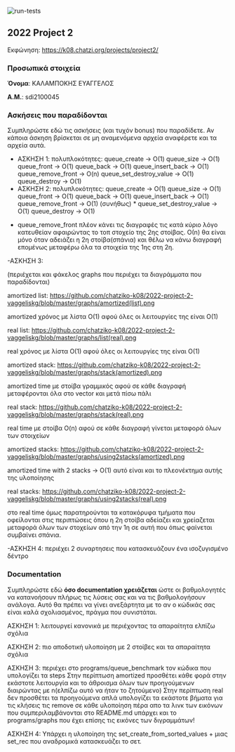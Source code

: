 ![run-tests](../../workflows/run-tests/badge.svg)

## 2022 Project 2

Εκφώνηση: https://k08.chatzi.org/projects/project2/


### Προσωπικά στοιχεία

__Όνομα__: ΚΑΛΑΜΠΟΚΗΣ ΕΥΑΓΓΕΛΟΣ

__Α.Μ.__: sdi2100045

### Ασκήσεις που παραδίδονται

Συμπληρώστε εδώ τις ασκήσεις (και τυχόν bonus) που παραδίδετε. Αν κάποια άσκηση
βρίσκεται σε μη αναμενόμενα αρχεία αναφέρετε και τα αρχεία αυτά.

- ΑΣΚΗΣΗ 1:
    πολυπλοκότητες: queue_create -> O(1)
                    queue_size -> O(1)
                    queue_front -> O(1)
                    queue_back -> O(1)
                    queue_insert_back -> O(1)
                    queue_remove_front -> O(n)
                    queue_set_destroy_value -> O(1)
                    queue_destroy -> O(1)
- ΑΣΚΗΣΗ 2:
    πολυπλοκότητες: queue_create -> O(1)
                    queue_size -> O(1)
                    queue_front -> O(1)
                    queue_back -> O(1)
                    queue_insert_back -> O(1)
                    queue_remove_front -> O(1) (συνήθως) *
                    queue_set_destroy_value -> O(1)
                    queue_destroy -> O(1)

* queue_remove_front πλέον κάνει τις διαγραφές τις κατά κύριο λόγο κατευθείαν αφαιρώντας το τοπ στοχείο της 2ης στοίβας. Ο(n) θα είναι μόνο όταν αδειάζει η 2η στοίβα(σπάνια) και θέλω να κάνω διαγραφή επομένως μεταφέρω όλα τα στοιχεία της 1ης στη 2η.

-ΑΣΚΗΣΗ 3:

(περιέχεται και φάκελος graphs που περιέχει τα διαγράμματα που παραδίδονται)


 amortized list: https://github.com/chatziko-k08/2022-project-2-vaggeliskg/blob/master/graphs/amortized(list).png

amortized χρόνος με λίστα O(1) αφού όλες οι λειτουργίες της είναι Ο(1)


real list: https://github.com/chatziko-k08/2022-project-2-vaggeliskg/blob/master/graphs/list(real).png

real χρόνος με λίστα O(1) αφού όλες οι λειτουργίες της είναι Ο(1)

amortized stack: https://github.com/chatziko-k08/2022-project-2-vaggeliskg/blob/master/graphs/stack(amortized).png


amortized time με στοίβα γραμμικός αφού σε κάθε διαγραφή μεταφέρονται όλα στο vector και μετά πίσω πάλι


real stack: https://github.com/chatziko-k08/2022-project-2-vaggeliskg/blob/master/graphs/stack(real).png

real time με στοίβα O(n) αφού σε κάθε διαγραφή γίνεται μεταφορά όλων των στοιχείων


amortized stacks: https://github.com/chatziko-k08/2022-project-2-vaggeliskg/blob/master/graphs/using2stacks(amortized).png

amortized time with 2 stacks -> O(1) αυτό είναι και το πλεονέκτημα αυτής της υλοποίησης


real stacks: https://github.com/chatziko-k08/2022-project-2-vaggeliskg/blob/master/graphs/using2stacks(real).png

στο real time όμως παρατηρούνται τα κατακόρυφα τμήματα που οφείλονται στις περιπτώσεις όπου η 2η στοίβα αδείαζει και χρείαζεται μεταφορά όλων των στοχείων από την 1η σε αυτή που όπως φαίνεται συμβαίνει σπάνια. 

-ΑΣΚΗΣΗ 4: περιέχει 2 συναρτησεις που κατασκευάζουν ένα ισοζυγισμένο δέντρο



### Documentation

Συμπληρώστε εδώ __όσο documentation χρειάζεται__ ώστε οι βαθμολογητές να
κατανοήσουν πλήρως τις λύσεις σας και να τις βαθμολογήσουν ανάλογα. Αυτό θα
πρέπει να γίνει ανεξάρτητα με το αν ο κώδικάς σας είναι καλά σχολιασμένος,
πράγμα που συνιστάται.



ΑΣΚΗΣΗ 1: λειτουργεί κανονικά με περιέχοντας τα απαραίτητα ελπίζω σχόλια

ΑΣΚΗΣΗ 2: πιο αποδοτική υλοποίηση με 2 στοίβες και τα απαραίτητα σχόλια

ΑΣΚΗΣΗ 3: περιέχει στο programs/queue_benchmark τον κώδικα που υπολογίζει τα steps
Στην περίπτωση amortized προσθέτει κάθε φορά στην εκάστοτε λειτουργία και το άθροισμα όλων των προηγούμενων διαιρώντας με n(ελπίζω αυτό να ήταν το ζητούμενο) 
Στην περίπτωση real δεν προσθέτει τα προηγούμενα απλά υπολογίζει τα εκάστοτε βήματα για τις κλήσεις τις remove σε κάθε υλοποίηση
πέρα απο τα λινκ των εικόνων που συμπεριλαμβάνονται στο README.md υπάρχει και το programs/graphs που έχει επίσης τις εικόνες των διγραμμάτων!

ΑΣΚΗΣΗ 4: Υπάρχει η υλοποίηση της set_create_from_sorted_values + μιας set_rec που αναδρομικά κατασκευάζει το σετ.